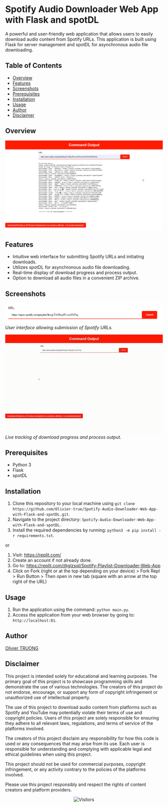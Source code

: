 # Spotify Audio Downloader Web App with Flask and spotDL
<!-- Spotify-Playlist-Downloader-Web-App-with-Flask-and-spotDL -->

A powerful and user-friendly web application that allows users to easily download audio content from Spotify URLs. This application is built using Flask for server management and spotDL for asynchronous audio file downloading.

## Table of Contents

- [Overview](#overview)
- [Features](#features)
- [Screenshots](#screenshots)
- [Prerequisites](#prerequisites)
- [Installation](#installation)
- [Usage](#usage)
- [Author](#author)
- [Disclaimer](#disclaimer)

## Overview

![Screenshot of the user interface](./screenshots/webapp-spotify-downloader.png)

## Features

- Intuitive web interface for submitting Spotify URLs and initiating downloads.
- Utilizes spotDL for asynchronous audio file downloading.
- Real-time display of download progress and process output.
- Option to download all audio files in a convenient ZIP archive.

## Screenshots

![Screenshot of the user interface](./screenshots/spotify-downloader-input.png)
*User interface allowing submission of Spotify URLs.*

![Screenshot of progress tracking](./screenshots/demo-spotify-downloader.gif)
*Live tracking of download progress and process output.*

## Prerequisites

- Python 3
- Flask
- spotDL

## Installation

1. Clone this repository to your local machine using `git clone https://github.com/Olivier-true/Spotify-Audio-Downloader-Web-App-with-Flask-and-spotDL.git`.
2. Navigate to the project directory: `Spotify-Audio-Downloader-Web-App-with-Flask-and-spotDL`.
3. Install the required dependencies by running: `python3 -m pip install -r requirements.txt`.

or

1. Visit: https://replit.com/
2. Create an account if not already done.
3. Go to: https://replit.com/@glzsql/Spotify-Playlist-Downloader-Web-App
4. Click on Fork (right or at the top depending on your device) > Fork Repl > Run Button > Then open in new tab (square with an arrow at the top right of the URL)

## Usage

1. Run the application using the command: `python main.py`.
2. Access the application from your web browser by going to: `http://localhost:81`.

## Author

[Olivier TRUONG](https://github.com/Olivier-true)

## Disclaimer

This project is intended solely for educational and learning purposes. The primary goal of this project is to showcase programming skills and demonstrate the use of various technologies. The creators of this project do not endorse, encourage, or support any form of copyright infringement or unauthorized use of intellectual property.

The use of this project to download audio content from platforms such as Spotify and YouTube may potentially violate their terms of use and copyright policies. Users of this project are solely responsible for ensuring they adhere to all relevant laws, regulations, and terms of service of the platforms involved.

The creators of this project disclaim any responsibility for how this code is used or any consequences that may arise from its use. Each user is responsible for understanding and complying with applicable legal and ethical guidelines when using this project.

This project should not be used for commercial purposes, copyright infringement, or any activity contrary to the policies of the platforms involved.

Please use this project responsibly and respect the rights of content creators and platform providers.

<p align="center"><img src="https://ipipip-gh.0xsql.repl.co/spotify-downloader/views.png" alt="Visitors"></a></p>
